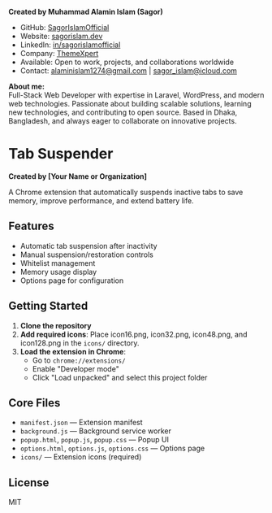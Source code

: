 **Created by Muhammad Alamin Islam (Sagor)**  
- GitHub: [SagorIslamOfficial](https://github.com/SagorIslamOfficial)  
- Website: [sagorislam.dev](https://sagorislam.dev)  
- LinkedIn: [in/sagorislamofficial](https://www.linkedin.com/in/sagorislamofficial/)  
- Company: [ThemeXpert](https://themexpert.com/)  
- Available: Open to work, projects, and collaborations worldwide  
- Contact: alaminislam1274@gmail.com | sagor_islam@icloud.com  

**About me:**  
Full-Stack Web Developer with expertise in Laravel, WordPress, and modern web technologies. Passionate about building scalable solutions, learning new technologies, and contributing to open source. Based in Dhaka, Bangladesh, and always eager to collaborate on innovative projects.

# Tab Suspender

**Created by [Your Name or Organization]**

A Chrome extension that automatically suspends inactive tabs to save memory, improve performance, and extend battery life.

## Features
- Automatic tab suspension after inactivity
- Manual suspension/restoration controls
- Whitelist management
- Memory usage display
- Options page for configuration

## Getting Started

1. **Clone the repository**
2. **Add required icons**: Place icon16.png, icon32.png, icon48.png, and icon128.png in the `icons/` directory.
3. **Load the extension in Chrome**:
   - Go to `chrome://extensions/`
   - Enable "Developer mode"
   - Click "Load unpacked" and select this project folder

## Core Files
- `manifest.json` — Extension manifest
- `background.js` — Background service worker
- `popup.html`, `popup.js`, `popup.css` — Popup UI
- `options.html`, `options.js`, `options.css` — Options page
- `icons/` — Extension icons (required)

## License
MIT 